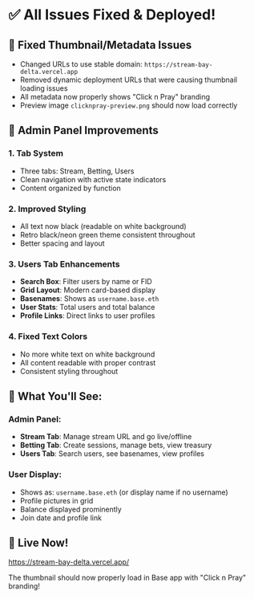 # ✅ All Issues Fixed & Deployed!

## 🎯 Fixed Thumbnail/Metadata Issues
- Changed URLs to use stable domain: `https://stream-bay-delta.vercel.app`
- Removed dynamic deployment URLs that were causing thumbnail loading issues
- All metadata now properly shows "Click n Pray" branding
- Preview image `clicknpray-preview.png` should now load correctly

## 🎨 Admin Panel Improvements

### 1. **Tab System**
- Three tabs: Stream, Betting, Users
- Clean navigation with active state indicators
- Content organized by function

### 2. **Improved Styling**
- All text now black (readable on white background)
- Retro black/neon green theme consistent throughout
- Better spacing and layout

### 3. **Users Tab Enhancements**
- **Search Box**: Filter users by name or FID
- **Grid Layout**: Modern card-based display
- **Basenames**: Shows as `username.base.eth`
- **User Stats**: Total users and total balance
- **Profile Links**: Direct links to user profiles

### 4. **Fixed Text Colors**
- No more white text on white background
- All content readable with proper contrast
- Consistent styling throughout

## 📱 What You'll See:

### Admin Panel:
- **Stream Tab**: Manage stream URL and go live/offline
- **Betting Tab**: Create sessions, manage bets, view treasury
- **Users Tab**: Search users, see basenames, view profiles

### User Display:
- Shows as: `username.base.eth` (or display name if no username)
- Profile pictures in grid
- Balance displayed prominently
- Join date and profile link

## 🚀 Live Now!
https://stream-bay-delta.vercel.app/

The thumbnail should now properly load in Base app with "Click n Pray" branding!
